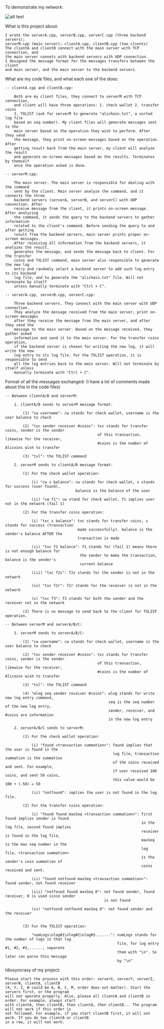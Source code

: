 To demonstrate my network:

![alt text](https://github.com/NineTheGreenHand/Blockchain-Socket-Programming/blob/main/Demonstration%20of%20Network.png?raw=true)

What is this project about:

    I wrote the serverA.cpp, serverB.cpp, serverC.cpp (three backend servers); 
    serverM.cpp (main server); clientA.cpp, clientB.cpp (two clients)
    The clientA and clientB connect with the main server with TCP connection, and
    the main server connets with backend servers with UDP connection.
    I designed the message format for the messages transfers between the client 
    and main server, and the main server to the backend servers.

What are my code files, and what each one of the does:
    
    -- clientA.cpp and clientB.cpp:

        Both are my client files, they connect to serverM with TCP connection,
        and client will have three operations: 1. check wallet 2. transfer coins
        3. TXLIST (ask for serverM to generate "alichain.txt", a sorted log file
        based on seq number). My client files will generate messages sent to the
        main server based on the operation they wish to perform. After they send
        the message, they print on-screen messages based on the operation. After 
        getting result back from the main server, my client will analyze the result 
        and generate on-screen messages based on the results. Terminates by themself
        once the operation asked is done.

    -- serverM.cpp:

        The main server. The main server is responsible for dealing with the command
        sent by the client. Main server analyze the command, and it connects the three
        backend servers (serverA, serverB, and serverC) with UDP connection. After 
        receive message from the client, it prints on-screen message. After analyzing
        the command, it sends the query to the backend servers to gather information 
        related to the client's command. Before sending the query to and after getting
        result from the backend servers, main server prints proper on-screen messages.
        After receiving all information from the backend servers, it analyzes the result,
        generates the message, and sends the message back to client. For the transfer 
        coins and TXLIST command, main server also responsible to generate the new log 
        entry and randomly select a backend server to add such log entry to its backend 
        log file, and to generate the "alichain.txt" file. Will not terminate by itself
        unless manually terminate with "Ctrl + C".

    -- serverA.cpp, serverB.cpp, serverC.cpp:

        Three backend servers. They connect with the main server with UDP connection.
        They analyze the message received from the main server, print on-screen messages
        after they receive the message from the main server, and after they send the
        message to the main server. Based on the message received, they gather asked 
        information and send it to the main server. For the transfer coins operation, 
        if the backend server is chosen for writing the new log, it will write the new
        log entry to its log file. For the TXLIST operation, it is responsible to send
        all the log entries back to the main server. Will not terminate by itself unless
        manually terminate with "Ctrl + C".

Format of all the messages exchanged: (I have a lot of comments made about this in the code files)

    -- Between clientA/B and serverM:

        1. clientA/B sends to serverM message format:

            (1) "cw username": cw stands for check wallet, username is the user balance to check

            (2) "txc sender receiver #coins": txc stands for transfer coins, sender is the sender
                                              of this transaction, likewise for the receiver, 
                                              #coins is the number of Alicoins wish to transfer

            (3) "txl": the TXLIST command

        2. serverM sends to clientA/B message format:

            (1) For the check wallet operation:

                (i) "cw s balance": cw stands for check wallet, s stands for success (user found),
                                    balance is the balance of the user
                
                (ii) "cw f1": cw stand for check wallet, f1 implies user not in the network (fail 1)

            (2) For the transfer coins operation:

                (i) "txc s balance": txc stands for transfer coins, s stands for success (transaction
                                     made successfully), balance is the sender's balance AFTER the
                                     transaction is made

                (ii) "txc f1 balance": f1 stands for (fail 1) means there is not enough balance for
                                      the sender to make the transaction, balance is the sender's
                                      current balance
                
                (iii) "txc f2s": f2s stands for the sender is not in the network

                (iv) "txc f2r": f2r stands for the receiver is not in the network

                (v) "txc f3": f3 stands for both the sender and the receiver not in the network

            (3) There is no message to send back to the client for TXLIST operation.

    -- Between serverM and serverA/B/C:

        1. serverM sends to serverA/B/C:

            (1) "cw username": cw stands for check wallet, username is the user balance to check

            (2) "txc sender receiver #coins": txc stands for transfer coins, sender is the sender
                                              of this transaction, likewise for the receiver, 
                                              #coins is the number of Alicoins wish to transfer

            (3) "txl": the TXLIST command

            (4) "wlog seq sender receiver #coins": wlog stands for write new log entry command, 
                                                   seq is the seq number of the new log entry,
                                                   sender, receiver, and #coins are information
                                                   in the new log entry

        2. serverA/B/C sends to serverM:

            (1) For the check wallet operation:

                (i) "found <transaction summation>": found implies that the user is found in the 
                                                     log file, transaction summation is the summation
                                                     of the coins received and sent. For example, 
                                                     if user received 100 coins, and sent 50 coins,
                                                     this value would be 100 + (-50) = 50
                
                (ii) "notfound": implies the user is not found in the log file.

            (2) For the transfer coins operation:

                (i) "found found maxSeq <transaction summation>": first found implies sender is found
                                                                  in the log file, second found implies
                                                                  receiver is found in the log file, 
                                                                  maxSeq is the max seq number in the 
                                                                  log file, <transaction summation>
                                                                  is the sender's coin summation of 
                                                                  coins received and sent.

                (ii) "found notfound maxSeq <transaction summation>": found sender, not found receiver
                
                (iii) "notfound found maxSeq 0": not found sender, found receiver, 0 is used since sender
                                                 is not found

                (iv) "notfound notfound maxSeq 0": not found sender and the receiver


            (3) For the TXLIST operation:

                "numLogs\nlog#1\nlog#2\nlog#3.......": numLogs stands for the number of logs in that log 
                                                       file, for log entry #1, #2, #3,......, separate 
                                                       them with "\n". So later can parse this message 
                                                       by "\n"

Idiosyncrasy of my project:

    Please start the process with this order: serverX, serverY, serverZ, serverW, clientA, clientB
    (X, Y, Z, W could be A, B, C, M, order does not matter). Start the servers first, or the program
    will not operate properly. Also, please all clientA and clientB in order. For example, always start
    with clientA, then clientB, then clientA, then clientB... The program will not work if this order is
    not followed. For example, if you start clientB first, it will not work. If you do two clientA or clientB
    in a row, it will not work. 
